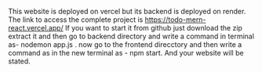 This website is deployed on vercel but its backend is deployed on render. The link to access the complete project is https://todo-mern-react.vercel.app/
If you want to start it from github just download the zip extract it and then go to backend directory and write a command in terminal as- nodemon app.js .
now go to the frontend direcctory and then write a command as in the new terminal as - npm start.
And your website will be stated.
